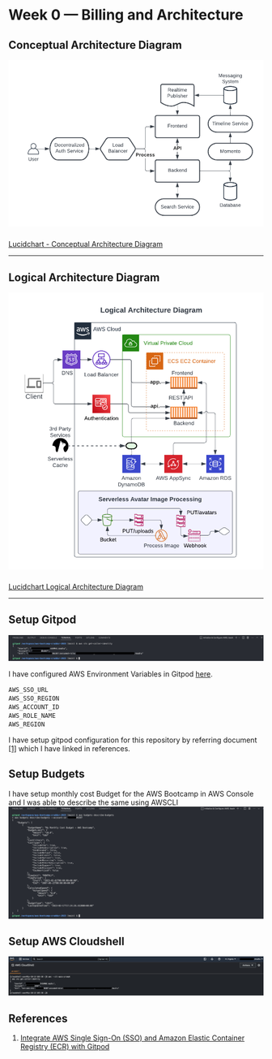 # Week 0 — Billing and Architecture

## Conceptual Architecture Diagram
![Conceptual Architecture Diagram](https://github.com/madhusudhanbn/aws-bootcamp-cruddur-2023/blob/main/journal/assets/aws-bootcamp-cruddur-2023-conceptual-architecture-diagram.png)

###
[Lucidchart - Conceptual Architecture Diagram](https://lucid.app/lucidchart/2bf96275-cfe2-4990-bdcd-1ff2a3e3e9d7/edit?invitationId=inv_1b85adcd-02b5-4f51-9fdc-8fa51868fc71)

***

## Logical Architecture Diagram
![Logical Architecture Diagram](assets/aws-bootcamp-cruddur-2023-logical-architecture.png)

###
[Lucidchart Logical Architecture Diagram](https://lucid.app/lucidchart/c5049a3e-eeff-458e-a63b-a363c547e187/edit?viewport_loc=-81%2C-29%2C2048%2C1085%2C0_0&invitationId=inv_88f1477c-0ad5-4e3e-9db2-a0b179b3b578)

***

## Setup Gitpod

![Setup Gitpod](https://github.com/madhusudhanbn/aws-bootcamp-cruddur-2023/blob/main/journal/assets/awscli-gitpod-terminal.png)

I have configured AWS Environment Variables in Gitpod [here](https://gitpod.io/user/variables).

```bash
AWS_SSO_URL 
AWS_SSO_REGION 
AWS_ACCOUNT_ID 
AWS_ROLE_NAME 
AWS_REGION
```
I have setup gitpod configuration for this repository by referring document [[1]](#references) which I have linked in references.

## Setup Budgets
I have setup monthly cost Budget for the AWS Bootcamp in AWS Console and I was able to describe the same using AWSCLI 
![Budgets](assets/awscli-describe-budgets.png)

## Setup AWS Cloudshell
![Setup AWS Cloudshell](https://github.com/madhusudhanbn/aws-bootcamp-cruddur-2023/blob/main/journal/assets/aws-cloudshell-terminal.png)

## References

1. [Integrate AWS Single Sign-On (SSO) and Amazon Elastic Container Registry (ECR) with Gitpod](https://www.gitpod.io/guides/integrate-aws-cli-ecr)
